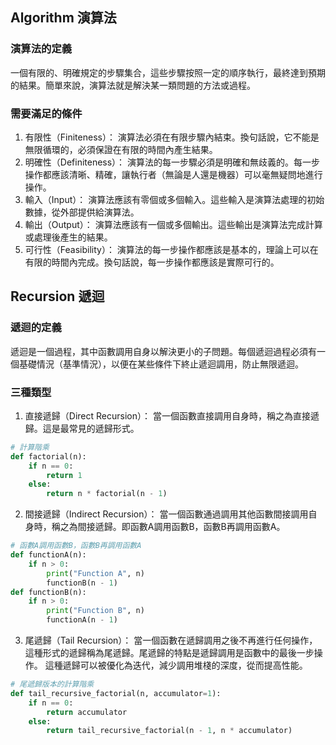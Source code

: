 ## Algorithm 演算法
### 演算法的定義
一個有限的、明確規定的步驟集合，這些步驟按照一定的順序執行，最終達到預期的結果。簡單來說，演算法就是解決某一類問題的方法或過程。
### 需要滿足的條件
1. 有限性（Finiteness）：
	演算法必須在有限步驟內結束。換句話說，它不能是無限循環的，必須保證在有限的時間內產生結果。
2. 明確性（Definiteness）：
	演算法的每一步驟必須是明確和無歧義的。每一步操作都應該清晰、精確，讓執行者（無論是人還是機器）可以毫無疑問地進行操作。
3. 輸入（Input）：
	演算法應該有零個或多個輸入。這些輸入是演算法處理的初始數據，從外部提供給演算法。
4. 輸出（Output）：
	演算法應該有一個或多個輸出。這些輸出是演算法完成計算或處理後產生的結果。
5. 可行性（Feasibility）：
	演算法的每一步操作都應該是基本的，理論上可以在有限的時間內完成。換句話說，每一步操作都應該是實際可行的。
## Recursion 遞迴

### 遞迴的定義
遞迴是一個過程，其中函數調用自身以解決更小的子問題。每個遞迴過程必須有一個基礎情況（基準情況），以便在某些條件下終止遞迴調用，防止無限遞迴。
### 三種類型
1. 直接遞歸（Direct Recursion）：
	當一個函數直接調用自身時，稱之為直接遞歸。這是最常見的遞歸形式。
``` python
# 計算階乘
def factorial(n): 
	if n == 0: 
		return 1 
	else: 
		return n * factorial(n - 1)
```
2. 間接遞歸（Indirect Recursion）：
	當一個函數通過調用其他函數間接調用自身時，稱之為間接遞歸。即函數A調用函數B，函數B再調用函數A。
``` python
# 函數A調用函數B，函數B再調用函數A
def functionA(n): 
	if n > 0: 
		print("Function A", n) 
		functionB(n - 1) 
def functionB(n): 
	if n > 0: 
		print("Function B", n) 
		functionA(n - 1)
```
3. 尾遞歸（Tail Recursion）：
	當一個函數在遞歸調用之後不再進行任何操作，這種形式的遞歸稱為尾遞歸。尾遞歸的特點是遞歸調用是函數中的最後一步操作。
	這種遞歸可以被優化為迭代，減少調用堆棧的深度，從而提高性能。
``` python
# 尾遞歸版本的計算階乘
def tail_recursive_factorial(n, accumulator=1): 
	if n == 0: 
		return accumulator 
	else: 
		return tail_recursive_factorial(n - 1, n * accumulator)
```